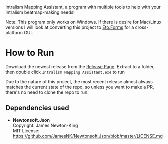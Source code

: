 Intralism Mapping Assistant, a program with multiple tools to help with your Intralism beatmap-making needs!

Note: This program only works on Windows. If there is desire for Mac/Linux versions I will look at converting this project to [Eto.Forms](https://github.com/picoe/Eto) for a cross-platform GUI.

# How to Run
Download the newest release from the [Release Page](https://github.com/FlyingRabidUnicornPig/Intralism-Mapping-Assistant/releases). Extract to a folder, then double click `Intralism Mapping Assistant.exe` to run

Due to the nature of this project, the most recent release almost always matches the current state of the repo, so unless you want to make a PR, there's no need to clone the repo to run.

## Dependencies used
- **Newtonsoft.Json**  
  Copyright: James Newton-King  
  MIT License: https://github.com/JamesNK/Newtonsoft.Json/blob/master/LICENSE.md
